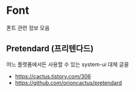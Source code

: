 # Font
폰트 관련 정보 모음


## Pretendard (프리텐다드)
어느 플랫폼에서든 사용할 수 있는 system-ui 대체 글꼴
- https://cactus.tistory.com/306
- https://github.com/orioncactus/pretendard

